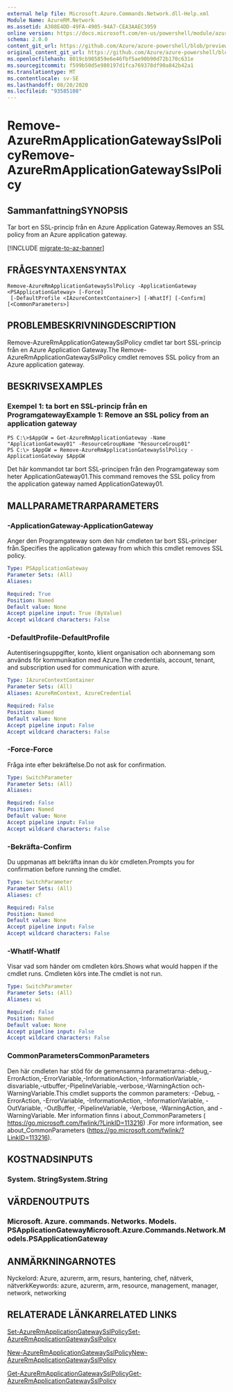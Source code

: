 ```yaml
---
external help file: Microsoft.Azure.Commands.Network.dll-Help.xml
Module Name: AzureRM.Network
ms.assetid: A308E4DD-49FA-4905-94A7-CEA3AAEC3959
online version: https://docs.microsoft.com/en-us/powershell/module/azurerm.network/remove-azurermapplicationgatewaysslpolicy
schema: 2.0.0
content_git_url: https://github.com/Azure/azure-powershell/blob/preview/src/ResourceManager/Network/Commands.Network/help/Remove-AzureRmApplicationGatewaySslPolicy.md
original_content_git_url: https://github.com/Azure/azure-powershell/blob/preview/src/ResourceManager/Network/Commands.Network/help/Remove-AzureRmApplicationGatewaySslPolicy.md
ms.openlocfilehash: 8019cb905859e6e46fbf5ae90b90d72b170c631e
ms.sourcegitcommit: f599b50d5e980197d1fca769378df90a842b42a1
ms.translationtype: MT
ms.contentlocale: sv-SE
ms.lasthandoff: 08/20/2020
ms.locfileid: "93585108"
---
```

# <span data-ttu-id="4fc12-101">Remove-AzureRmApplicationGatewaySslPolicy</span><span class="sxs-lookup"><span data-stu-id="4fc12-101">Remove-AzureRmApplicationGatewaySslPolicy</span></span>

## <span data-ttu-id="4fc12-102">Sammanfattning</span><span class="sxs-lookup"><span data-stu-id="4fc12-102">SYNOPSIS</span></span>
<span data-ttu-id="4fc12-103">Tar bort en SSL-princip från en Azure Application Gateway.</span><span class="sxs-lookup"><span data-stu-id="4fc12-103">Removes an SSL policy from an Azure application gateway.</span></span>

[!INCLUDE [migrate-to-az-banner](../../includes/migrate-to-az-banner.md)]

## <span data-ttu-id="4fc12-104">FRÅGESYNTAXEN</span><span class="sxs-lookup"><span data-stu-id="4fc12-104">SYNTAX</span></span>

```
Remove-AzureRmApplicationGatewaySslPolicy -ApplicationGateway <PSApplicationGateway> [-Force]
 [-DefaultProfile <IAzureContextContainer>] [-WhatIf] [-Confirm] [<CommonParameters>]
```

## <span data-ttu-id="4fc12-105">PROBLEMBESKRIVNING</span><span class="sxs-lookup"><span data-stu-id="4fc12-105">DESCRIPTION</span></span>
<span data-ttu-id="4fc12-106">Remove-AzureRmApplicationGatewaySslPolicy cmdlet tar bort SSL-princip från en Azure Application Gateway.</span><span class="sxs-lookup"><span data-stu-id="4fc12-106">The Remove-AzureRmApplicationGatewaySslPolicy cmdlet removes SSL policy from an Azure application gateway.</span></span>

## <span data-ttu-id="4fc12-107">BESKRIVS</span><span class="sxs-lookup"><span data-stu-id="4fc12-107">EXAMPLES</span></span>

### <span data-ttu-id="4fc12-108">Exempel 1: ta bort en SSL-princip från en Programgateway</span><span class="sxs-lookup"><span data-stu-id="4fc12-108">Example 1: Remove an SSL policy from an application gateway</span></span>
```
PS C:\>$AppGW = Get-AzureRmApplicationGateway -Name "ApplicationGateway01" -ResourceGroupName "ResourceGroup01"
PS C:\> $AppGW = Remove-AzureRmApplicationGatewaySslPolicy -ApplicationGateway $AppGW
```

<span data-ttu-id="4fc12-109">Det här kommandot tar bort SSL-principen från den Programgateway som heter ApplicationGateway01.</span><span class="sxs-lookup"><span data-stu-id="4fc12-109">This command removes the SSL policy from the application gateway named ApplicationGateway01.</span></span>

## <span data-ttu-id="4fc12-110">MALLPARAMETRAR</span><span class="sxs-lookup"><span data-stu-id="4fc12-110">PARAMETERS</span></span>

### <span data-ttu-id="4fc12-111">-ApplicationGateway</span><span class="sxs-lookup"><span data-stu-id="4fc12-111">-ApplicationGateway</span></span>
<span data-ttu-id="4fc12-112">Anger den Programgateway som den här cmdleten tar bort SSL-principer från.</span><span class="sxs-lookup"><span data-stu-id="4fc12-112">Specifies the application gateway from which this cmdlet removes SSL policy.</span></span>

```yaml
Type: PSApplicationGateway
Parameter Sets: (All)
Aliases: 

Required: True
Position: Named
Default value: None
Accept pipeline input: True (ByValue)
Accept wildcard characters: False
```

### <span data-ttu-id="4fc12-113">-DefaultProfile</span><span class="sxs-lookup"><span data-stu-id="4fc12-113">-DefaultProfile</span></span>
<span data-ttu-id="4fc12-114">Autentiseringsuppgifter, konto, klient organisation och abonnemang som används för kommunikation med Azure.</span><span class="sxs-lookup"><span data-stu-id="4fc12-114">The credentials, account, tenant, and subscription used for communication with azure.</span></span>

```yaml
Type: IAzureContextContainer
Parameter Sets: (All)
Aliases: AzureRmContext, AzureCredential

Required: False
Position: Named
Default value: None
Accept pipeline input: False
Accept wildcard characters: False
```

### <span data-ttu-id="4fc12-115">-Force</span><span class="sxs-lookup"><span data-stu-id="4fc12-115">-Force</span></span>
<span data-ttu-id="4fc12-116">Fråga inte efter bekräftelse.</span><span class="sxs-lookup"><span data-stu-id="4fc12-116">Do not ask for confirmation.</span></span>

```yaml
Type: SwitchParameter
Parameter Sets: (All)
Aliases: 

Required: False
Position: Named
Default value: None
Accept pipeline input: False
Accept wildcard characters: False
```

### <span data-ttu-id="4fc12-117">-Bekräfta</span><span class="sxs-lookup"><span data-stu-id="4fc12-117">-Confirm</span></span>
<span data-ttu-id="4fc12-118">Du uppmanas att bekräfta innan du kör cmdleten.</span><span class="sxs-lookup"><span data-stu-id="4fc12-118">Prompts you for confirmation before running the cmdlet.</span></span>

```yaml
Type: SwitchParameter
Parameter Sets: (All)
Aliases: cf

Required: False
Position: Named
Default value: None
Accept pipeline input: False
Accept wildcard characters: False
```

### <span data-ttu-id="4fc12-119">-WhatIf</span><span class="sxs-lookup"><span data-stu-id="4fc12-119">-WhatIf</span></span>
<span data-ttu-id="4fc12-120">Visar vad som händer om cmdleten körs.</span><span class="sxs-lookup"><span data-stu-id="4fc12-120">Shows what would happen if the cmdlet runs.</span></span>
<span data-ttu-id="4fc12-121">Cmdleten körs inte.</span><span class="sxs-lookup"><span data-stu-id="4fc12-121">The cmdlet is not run.</span></span>

```yaml
Type: SwitchParameter
Parameter Sets: (All)
Aliases: wi

Required: False
Position: Named
Default value: None
Accept pipeline input: False
Accept wildcard characters: False
```

### <span data-ttu-id="4fc12-122">CommonParameters</span><span class="sxs-lookup"><span data-stu-id="4fc12-122">CommonParameters</span></span>
<span data-ttu-id="4fc12-123">Den här cmdleten har stöd för de gemensamma parametrarna:-debug,-ErrorAction,-ErrorVariable,-InformationAction,-InformationVariable,-disvariable,-utbuffer,-PipelineVariable,-verbose,-WarningAction och-WarningVariable.</span><span class="sxs-lookup"><span data-stu-id="4fc12-123">This cmdlet supports the common parameters: -Debug, -ErrorAction, -ErrorVariable, -InformationAction, -InformationVariable, -OutVariable, -OutBuffer, -PipelineVariable, -Verbose, -WarningAction, and -WarningVariable.</span></span> <span data-ttu-id="4fc12-124">Mer information finns i about_CommonParameters ( https://go.microsoft.com/fwlink/?LinkID=113216) .</span><span class="sxs-lookup"><span data-stu-id="4fc12-124">For more information, see about_CommonParameters (https://go.microsoft.com/fwlink/?LinkID=113216).</span></span>

## <span data-ttu-id="4fc12-125">KOSTNADS</span><span class="sxs-lookup"><span data-stu-id="4fc12-125">INPUTS</span></span>

### <span data-ttu-id="4fc12-126">System. String</span><span class="sxs-lookup"><span data-stu-id="4fc12-126">System.String</span></span>

## <span data-ttu-id="4fc12-127">VÄRDEN</span><span class="sxs-lookup"><span data-stu-id="4fc12-127">OUTPUTS</span></span>

### <span data-ttu-id="4fc12-128">Microsoft. Azure. commands. Networks. Models. PSApplicationGateway</span><span class="sxs-lookup"><span data-stu-id="4fc12-128">Microsoft.Azure.Commands.Network.Models.PSApplicationGateway</span></span>

## <span data-ttu-id="4fc12-129">ANMÄRKNINGAR</span><span class="sxs-lookup"><span data-stu-id="4fc12-129">NOTES</span></span>
<span data-ttu-id="4fc12-130">Nyckelord: Azure, azurerm, arm, resurs, hantering, chef, nätverk, nätverk</span><span class="sxs-lookup"><span data-stu-id="4fc12-130">Keywords: azure, azurerm, arm, resource, management, manager, network, networking</span></span>

## <span data-ttu-id="4fc12-131">RELATERADE LÄNKAR</span><span class="sxs-lookup"><span data-stu-id="4fc12-131">RELATED LINKS</span></span>

[<span data-ttu-id="4fc12-132">Set-AzureRmApplicationGatewaySslPolicy</span><span class="sxs-lookup"><span data-stu-id="4fc12-132">Set-AzureRmApplicationGatewaySslPolicy</span></span>](./Set-AzureRmApplicationGatewaySslPolicy.md)

[<span data-ttu-id="4fc12-133">New-AzureRmApplicationGatewaySslPolicy</span><span class="sxs-lookup"><span data-stu-id="4fc12-133">New-AzureRmApplicationGatewaySslPolicy</span></span>](./New-AzureRmApplicationGatewaySslPolicy.md)

[<span data-ttu-id="4fc12-134">Get-AzureRmApplicationGatewaySslPolicy</span><span class="sxs-lookup"><span data-stu-id="4fc12-134">Get-AzureRmApplicationGatewaySslPolicy</span></span>](./Get-AzureRmApplicationGatewaySslPolicy.md)

